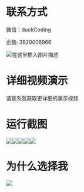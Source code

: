 # 联系方式

微信：duckCoding

企鹅: 3820006966

![在这里插入图片描述](http://upload.cxycsx.vip/91ab4bcb4f2c4c6db86365bb6d6e9c62.jpeg)

# 详细视频演示

请联系我获取更详细的演示视频

# 运行截图

![](http://www.bysj52.com/uploadfile/ueditor/image/202306/%E6%AF%95%E8%AE%BEspringboot248%E6%A0%A1%E5%9B%AD%E8%B5%84%E4%BA%A7%E7%AE%A1%E7%90%86%E6%AF%95%E4%B8%9A%E8%AE%BE%E8%AE%A1/2.png)![](http://www.bysj52.com/uploadfile/ueditor/image/202306/%E6%AF%95%E8%AE%BEspringboot248%E6%A0%A1%E5%9B%AD%E8%B5%84%E4%BA%A7%E7%AE%A1%E7%90%86%E6%AF%95%E4%B8%9A%E8%AE%BE%E8%AE%A1/4.png)![](http://www.bysj52.com/uploadfile/ueditor/image/202306/%E6%AF%95%E8%AE%BEspringboot248%E6%A0%A1%E5%9B%AD%E8%B5%84%E4%BA%A7%E7%AE%A1%E7%90%86%E6%AF%95%E4%B8%9A%E8%AE%BE%E8%AE%A1/3.png)![](http://www.bysj52.com/uploadfile/ueditor/image/202306/%E6%AF%95%E8%AE%BEspringboot248%E6%A0%A1%E5%9B%AD%E8%B5%84%E4%BA%A7%E7%AE%A1%E7%90%86%E6%AF%95%E4%B8%9A%E8%AE%BE%E8%AE%A1/1.png)![](http://www.bysj52.com/uploadfile/ueditor/image/202306/%E6%AF%95%E8%AE%BEspringboot248%E6%A0%A1%E5%9B%AD%E8%B5%84%E4%BA%A7%E7%AE%A1%E7%90%86%E6%AF%95%E4%B8%9A%E8%AE%BE%E8%AE%A1/5.png)

# 为什么选择我

![](http://upload.cxycsx.vip/%E7%A8%8B%E5%BA%8F%E8%AE%BE%E8%AE%A1.png)

